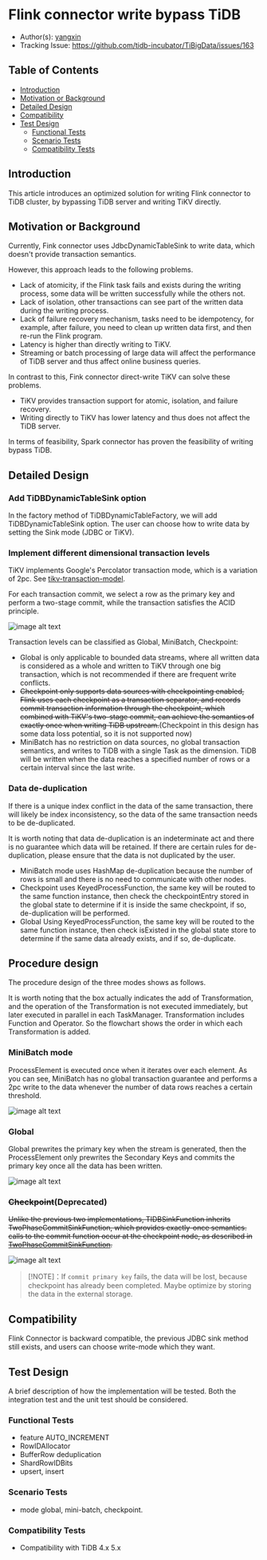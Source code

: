 # Flink connector write bypass TiDB

- Author(s): [yangxin](http://github.com/xuanyu66)
- Tracking Issue: https://github.com/tidb-incubator/TiBigData/issues/163

## Table of Contents

* [Introduction](#introduction)
* [Motivation or Background](#motivation-or-background)
* [Detailed Design](#detailed-design)
* [Compatibility](#compatibility)
* [Test Design](#test-design)
    * [Functional Tests](#functional-tests)
    * [Scenario Tests](#scenario-tests)
    * [Compatibility Tests](#compatibility-tests)

## Introduction

This article introduces an optimized solution for writing Flink connector to TiDB cluster, by bypassing TiDB server and writing TiKV directly.

## Motivation or Background

Currently, Fink connector uses JdbcDynamicTableSink to write data, which doesn't provide transaction semantics.

However, this approach leads to the following problems.
- Lack of atomicity, if the Flink task fails and exists during the writing process, some data will be written successfully while the others not.
- Lack of isolation, other transactions can see part of the written data during the writing process.
- Lack of failure recovery mechanism, tasks need to be idempotency, for example, after failure, you need to clean up written data first, and then re-run the Flink program.
- Latency is higher than directly writing to TiKV.
- Streaming or batch processing of large data will affect the performance of TiDB server and thus affect online business queries.

In contrast to this, Fink connector direct-write TiKV can solve these problems.
- TiKV provides transaction support for atomic, isolation, and failure recovery.
- Writing directly to TiKV has lower latency and thus does not affect the TiDB server.

In terms of feasibility, Spark connector has proven the feasibility of writing bypass TiDB.

## Detailed Design

### Add TiDBDynamicTableSink option

In the factory method of TiDBDynamicTableFactory, we will add TiDBDynamicTableSink option. The user can choose how to write data by setting the Sink mode (JDBC or TiKV). 

### Implement different dimensional transaction levels

TiKV implements Google's Percolator transaction mode, which is a variation of 2pc. See [tikv-transaction-model](https://tikv.org/deep-dive/distributed-transaction/introduction). 

For each transaction commit, we select a row as the primary key and perform a two-stage commit, while the transaction satisfies the ACID principle.

![image alt text](imgs/write-bypass-tidb/2pc-percolator.png)

Transaction levels can be classified as Global, MiniBatch, Checkpoint:
- Global is only applicable to bounded data streams, where all written data is considered as a whole and written to TiKV through one big transaction, which is not recommended if there are frequent write conflicts.
- ~~Checkpoint only supports data sources with checkpointing enabled, Flink uses each checkpoint as a transaction separator, and records commit transaction information through the checkpoint, which combined with TiKV's two-stage commit, can achieve the semantics of exactly once when writing TiDB upstream.~~(Checkpoint in this design has some data loss potential, so it is not supported now)
- MiniBatch has no restriction on data sources, no global transaction semantics, and writes to TiDB with a single Task as the dimension. TiDB will be written when the data reaches a specified number of rows or a certain interval since the last write.

### Data de-duplication

If there is a unique index conflict in the data of the same transaction, there will likely be index inconsistency, so the data of the same transaction needs to be de-duplicated.

It is worth noting that data de-duplication is an indeterminate act and there is no guarantee which data will be retained. If there are certain rules for de-duplication, please ensure that the data is not duplicated by the user.
- MiniBatch mode uses HashMap de-duplication because the number of rows is small and there is no need to communicate with other nodes.
- Checkpoint uses KeyedProcessFunction, the same key will be routed to the same function instance, then check the checkpointEntry stored in the global state to determine if it is inside the same checkpoint, if so, de-duplication will be performed.
- Global Using KeyedProcessFunction, the same key will be routed to the same function instance, then check isExisted in the global state store to determine if the same data already exists, and if so, de-duplicate.

## Procedure design

The procedure design of the three modes shows as follows.

It is worth noting that the box actually indicates the add of Transformation, and the operation of the Transformation is not executed immediately, but later executed in parallel in each TaskManager. Transformation includes Function and Operator. So the flowchart shows the order in which each Transformation is added.

### MiniBatch mode

ProcessElement is executed once when it iterates over each element. As you can see, MiniBatch has no global transaction guarantee and performs a 2pc write to the data whenever the number of data rows reaches a certain threshold.

![image alt text](imgs/write-bypass-tidb/mini-batch.png)

### Global

Global prewrites the primary key when the stream is generated, then the ProcessElement only prewrites the Secondary Keys and commits the primary key once all the data has been written.

![image alt text](imgs/write-bypass-tidb/global.png)

### ~~Checkpoint~~(Deprecated)

~~Unlike the previous two implementations, TIDBSinkFunction inherits TwoPhaseCommitSinkFunction, which provides exactly-once semantics. calls to the commit function occur at the checkpoint node, as described in [TwoPhaseCommitSinkFunction](https://nightlies.apache.org/flink/flink-docs-master/api/java/org/apache/flink/streaming/api/functions/sink/TwoPhaseCommitSinkFunction.html).~~

![image alt text](imgs/write-bypass-tidb/checkpoint.png)

> [!NOTE]：If `commit primary key` fails, the data will be lost, because checkpoint has already been completed. Maybe optimize by storing the data in the external storage.

## Compatibility

Flink Connector is backward compatible, the previous JDBC sink method still exists, and users can choose write-mode which they want.

## Test Design

A brief description of how the implementation will be tested. Both the integration test and the unit test should be considered.

### Functional Tests

- feature AUTO_INCREMENT
- RowIDAllocator
- BufferRow deduplication
- ShardRowIDBits 
- upsert, insert

### Scenario Tests

- mode global, mini-batch, checkpoint.

### Compatibility Tests

- Compatibility with TiDB 4.x 5.x

